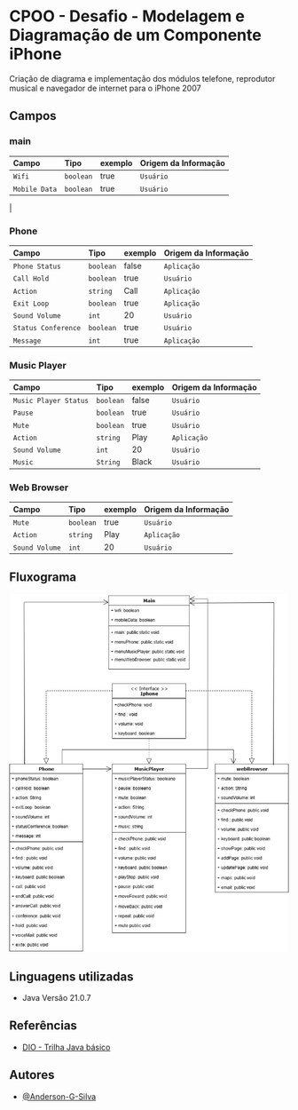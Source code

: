 # CPOO - Desafio - Modelagem e Diagramação de um Componente iPhone

Criação de diagrama e implementação dos módulos telefone, reprodutor musical e navegador de internet para o iPhone 2007


## Campos
### main

| Campo                     | Tipo      | exemplo       | Origem da Informação |
|:--------------------------|:----------|:--------------|----------------------|
| `Wifi`                    | `boolean` | true          | `Usuário`            |
| `Mobile Data`             | `boolean` | true          | `Usuário`            |
|

### Phone

| Campo               | Tipo      | exemplo | Origem da Informação |
|:--------------------|:----------|:--------|----------------------|
| `Phone Status`      | `boolean` | false   | `Aplicação`          |
| `Call Hold`         | `boolean` | true    | `Usuário`            |
| `Action`            | `string`  | Call    | `Aplicação`          |
| `Exit Loop`         | `boolean` | true    | `Aplicação`          |
| `Sound Volume`      | `int`     | 20      | `Usuário`            |
| `Status Conference` | `boolean` | true    | `Usuário`            |    
| `Message`           | `int`     | true    | `Aplicação`          |

### Music Player

| Campo                 | Tipo      | exemplo | Origem da Informação |
|:----------------------|:----------|:--------|----------------------|
| `Music Player Status` | `boolean` | false   | `Usuário`            |
| `Pause`               | `boolean` | true    | `Usuário`            |
| `Mute`                | `boolean` | true    | `Usuário`            |
| `Action`              | `string`  | Play    | `Aplicação`          |
| `Sound Volume`        | `int`     | 20      | `Usuário`            |
| `Music`               | `String`  | Black   | `Usuário`            |

### Web Browser

| Campo                 | Tipo      | exemplo | Origem da Informação |
|:----------------------|:----------|:--------|----------------------|
| `Mute`                | `boolean` | true    | `Usuário`            |
| `Action`              | `string`  | Play    | `Aplicação`          |
| `Sound Volume`        | `int`     | 20      | `Usuário`            |


## Fluxograma

![Link fluxograma](https://github.com/Anderson-G-Silva/Dio_Desafio_Modelando-iPhone/blob/main/Iphone.drawio.png)

## Linguagens utilizadas
- Java Versão 21.0.7

## Referências

- [DIO - Trilha Java básico](https://github.com/digitalinnovationone/trilha-java-basico/blob/main/desafios/poo/README.md)




## Autores

- [@Anderson-G-Silva](https://github.com/Anderson-G-Silva)


